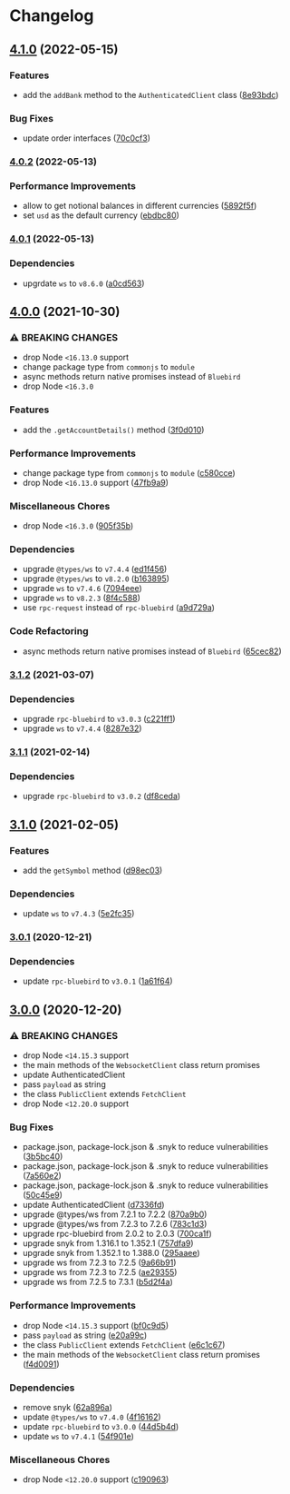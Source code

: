 # Changelog

## [4.1.0](https://github.com/vansergen/gemini-node-api/compare/v4.0.2...v4.1.0) (2022-05-15)

### Features

- add the `addBank` method to the `AuthenticatedClient` class ([8e93bdc](https://github.com/vansergen/gemini-node-api/commit/8e93bdca6594a2e0d0e2a3270ff72ab68cd5689b))

### Bug Fixes

- update order interfaces ([70c0cf3](https://github.com/vansergen/gemini-node-api/commit/70c0cf3375a34faec4bd05ab5da638fbf7469735))

### [4.0.2](https://github.com/vansergen/gemini-node-api/compare/v4.0.1...v4.0.2) (2022-05-13)

### Performance Improvements

- allow to get notional balances in different currencies ([5892f5f](https://github.com/vansergen/gemini-node-api/commit/5892f5f64709ea1d68b90077c1a2d783c37b9284))
- set `usd` as the default currency ([ebdbc80](https://github.com/vansergen/gemini-node-api/commit/ebdbc805eee06eb5c3129f994d1e0626594a22d4))

### [4.0.1](https://github.com/vansergen/gemini-node-api/compare/v4.0.0...v4.0.1) (2022-05-13)

### Dependencies

- upgrdate `ws` to `v8.6.0` ([a0cd563](https://github.com/vansergen/gemini-node-api/commit/a0cd5634ed617609b3bfc5f92d953ae4d47421b6))

## [4.0.0](https://github.com/vansergen/gemini-node-api/compare/v3.1.2...v4.0.0) (2021-10-30)

### ⚠ BREAKING CHANGES

- drop Node `<16.13.0` support
- change package type from `commonjs` to `module`
- async methods return native promises instead of `Bluebird`
- drop Node `<16.3.0`

### Features

- add the `.getAccountDetails()` method ([3f0d010](https://github.com/vansergen/gemini-node-api/commit/3f0d010dcca2f1a679229236da888d7781b90b1d))

### Performance Improvements

- change package type from `commonjs` to `module` ([c580cce](https://github.com/vansergen/gemini-node-api/commit/c580cce6f60c8933319172b8026dc6a7f17456e6))
- drop Node `<16.13.0` support ([47fb9a9](https://github.com/vansergen/gemini-node-api/commit/47fb9a99c85b1df9a09a608d7e5ad5da2a04aac5))

### Miscellaneous Chores

- drop Node `<16.3.0` ([905f35b](https://github.com/vansergen/gemini-node-api/commit/905f35b6dc50f6a9eb732329e4450cca7c8a640c))

### Dependencies

- upgrade `@types/ws` to `v7.4.4` ([ed1f456](https://github.com/vansergen/gemini-node-api/commit/ed1f4560cf2f765c1bee6ebbef9cbb342d925add))
- upgrade `@types/ws` to `v8.2.0` ([b163895](https://github.com/vansergen/gemini-node-api/commit/b16389521e5e9305d5923c848838372976f8d962))
- upgrade `ws` to `v7.4.6` ([7094eee](https://github.com/vansergen/gemini-node-api/commit/7094eeef30a4debf00845f3258f3618fa535fb8b))
- upgrade `ws` to `v8.2.3` ([8f4c588](https://github.com/vansergen/gemini-node-api/commit/8f4c588350cad21c1742040b8dfb98989aeeff07))
- use `rpc-request` instead of `rpc-bluebird` ([a9d729a](https://github.com/vansergen/gemini-node-api/commit/a9d729a6a7a4182d1f4b45fcbb7a0113eb296772))

### Code Refactoring

- async methods return native promises instead of `Bluebird` ([65cec82](https://github.com/vansergen/gemini-node-api/commit/65cec8221f22c41fa6dab324385e6da6e9889640))

### [3.1.2](https://github.com/vansergen/gemini-node-api/compare/v3.1.1...v3.1.2) (2021-03-07)

### Dependencies

- upgrade `rpc-bluebird` to `v3.0.3` ([c221ff1](https://github.com/vansergen/gemini-node-api/commit/c221ff157fec0288c24e4a5c2de908e754d57756))
- upgrade `ws` to `v7.4.4` ([8287e32](https://github.com/vansergen/gemini-node-api/commit/8287e32451790ca50ac18d7ac05d5a03add62355))

### [3.1.1](https://github.com/vansergen/gemini-node-api/compare/v3.1.0...v3.1.1) (2021-02-14)

### Dependencies

- upgrade `rpc-bluebird` to `v3.0.2` ([df8ceda](https://github.com/vansergen/gemini-node-api/commit/df8ceda00ec70a249100ecf0a2adf1f07920e004))

## [3.1.0](https://github.com/vansergen/gemini-node-api/compare/v3.0.1...v3.1.0) (2021-02-05)

### Features

- add the `getSymbol` method ([d98ec03](https://github.com/vansergen/gemini-node-api/commit/d98ec03d48fcff7d58cd5b2dc928db4eb990d08b))

### Dependencies

- update `ws` to `v7.4.3` ([5e2fc35](https://github.com/vansergen/gemini-node-api/commit/5e2fc355a77bf040ed6475562e54d4137ae19261))

### [3.0.1](https://github.com/vansergen/gemini-node-api/compare/v3.0.0...v3.0.1) (2020-12-21)

### Dependencies

- update `rpc-bluebird` to `v3.0.1` ([1a61f64](https://github.com/vansergen/gemini-node-api/commit/1a61f646bf2980a508fbf8980f9eb99a62242ffa))

## [3.0.0](https://github.com/vansergen/gemini-node-api/compare/v2.1.0...v3.0.0) (2020-12-20)

### ⚠ BREAKING CHANGES

- drop Node `<14.15.3` support
- the main methods of the `WebsocketClient` class return promises
- update AuthenticatedClient
- pass `payload` as string
- the class `PublicClient` extends `FetchClient`
- drop Node `<12.20.0` support

### Bug Fixes

- package.json, package-lock.json & .snyk to reduce vulnerabilities ([3b5bc40](https://github.com/vansergen/gemini-node-api/commit/3b5bc4029e39154286d4828922898c5fd3e1f572))
- package.json, package-lock.json & .snyk to reduce vulnerabilities ([7a560e2](https://github.com/vansergen/gemini-node-api/commit/7a560e2147f84fd1775b6a8f5282c4a65aca3a0e))
- package.json, package-lock.json & .snyk to reduce vulnerabilities ([50c45e9](https://github.com/vansergen/gemini-node-api/commit/50c45e9325913a8f3dfa26941390dac7d44d40a5))
- update AuthenticatedClient ([d7336fd](https://github.com/vansergen/gemini-node-api/commit/d7336fdb4989ffa7b220715d54acd8af94fcae6d))
- upgrade @types/ws from 7.2.1 to 7.2.2 ([870a9b0](https://github.com/vansergen/gemini-node-api/commit/870a9b0a0f36433893f7f6e2fb227cb759787542))
- upgrade @types/ws from 7.2.3 to 7.2.6 ([783c1d3](https://github.com/vansergen/gemini-node-api/commit/783c1d3c23973466ed76001c927b39faac33d87b))
- upgrade rpc-bluebird from 2.0.2 to 2.0.3 ([700ca1f](https://github.com/vansergen/gemini-node-api/commit/700ca1f6bb904f01f94155fcf87c2e9f7ebab004))
- upgrade snyk from 1.316.1 to 1.352.1 ([757dfa9](https://github.com/vansergen/gemini-node-api/commit/757dfa955bb2fb9452694916812f9321a92d15cb))
- upgrade snyk from 1.352.1 to 1.388.0 ([295aaee](https://github.com/vansergen/gemini-node-api/commit/295aaee5adb358092d87c7accc0cb5a0a0c4d335))
- upgrade ws from 7.2.3 to 7.2.5 ([9a66b91](https://github.com/vansergen/gemini-node-api/commit/9a66b917527cb11a422418854abe6e9a4f4a2a7f))
- upgrade ws from 7.2.3 to 7.2.5 ([ae29355](https://github.com/vansergen/gemini-node-api/commit/ae29355c533cdace98398e5914cc97cdbf47183a))
- upgrade ws from 7.2.5 to 7.3.1 ([b5d2f4a](https://github.com/vansergen/gemini-node-api/commit/b5d2f4a5236c1aa5567be9469da98390bff0ba8c))

### Performance Improvements

- drop Node `<14.15.3` support ([bf0c9d5](https://github.com/vansergen/gemini-node-api/commit/bf0c9d5b6bee4155237b6e7060893774b7d5ad9c))
- pass `payload` as string ([e20a99c](https://github.com/vansergen/gemini-node-api/commit/e20a99c8e1a92c2f46ef4d36ad788d658bbbc276))
- the class `PublicClient` extends `FetchClient` ([e6c1c67](https://github.com/vansergen/gemini-node-api/commit/e6c1c67b900f4daa8aee276868e772f7fb34f6a7))
- the main methods of the `WebsocketClient` class return promises ([f4d0091](https://github.com/vansergen/gemini-node-api/commit/f4d009179eff15e50303c5eae9271f515015b9b6))

### Dependencies

- remove snyk ([62a896a](https://github.com/vansergen/gemini-node-api/commit/62a896a23899360a31585fb831a9e60ee86dba44))
- update `@types/ws` to `v7.4.0` ([4f16162](https://github.com/vansergen/gemini-node-api/commit/4f161629749edee51f942875e1a795e924fcf35c))
- update `rpc-bluebird` to `v3.0.0` ([44d5b4d](https://github.com/vansergen/gemini-node-api/commit/44d5b4d35cec2217c7244e43601dadea2b44cd2b))
- update `ws` to `v7.4.1` ([54f901e](https://github.com/vansergen/gemini-node-api/commit/54f901efa3218be1e10c097b6b320547d422c6a8))

### Miscellaneous Chores

- drop Node `<12.20.0` support ([c190963](https://github.com/vansergen/gemini-node-api/commit/c190963227124d8c90e5e875e9efb6a41f03b25d))

